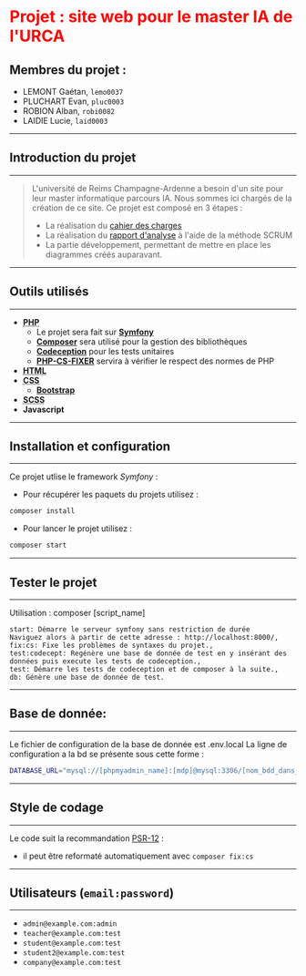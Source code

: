 <h1 style='color:red'>Projet : site web pour le master IA de l'URCA</h1>

## Membres du projet :

- LEMONT Gaétan, `lemo0037`
- PLUCHART Evan, `pluc0003`
- ROBION Alban, `robi0082`
- LAIDIE Lucie, `laid0003`

____

## Introduction du projet

___

> L'université de Reims Champagne-Ardenne a besoin d'un site pour leur master informatique parcours IA. Nous sommes ici chargés de la création de ce site. Ce projet est composé en 3 étapes :
>  - La réalisation du [cahier des charges](https://docs.google.com/document/d/1SNjHnTAs2dZm_Wvjl6REXTSZmRf3SR8BpaIwg26iOUk/edit?usp=sharing "Lien vers le drive du cahier des charges")
>  - La réalisation du [rapport d'analyse](https://docs.google.com/document/d/1bvXWJZBKu2fY5icIPTMaX61Fq6h1UfLQC4F78m-e2SE/edit?usp=sharing "Lien vers le drive du rapport d'analyse") à l'aide de la méthode SCRUM
>  - La partie développement, permettant de mettre en place les diagrammes créés auparavant.
___

## Outils utilisés

____

- <abbr title="Hypertext Preprocessor">**PHP**</abbr>
  - Le projet sera fait sur [**Symfony**](https://symfony.com/download)
  - [**Composer**](https://getcomposer.org/) sera utilisé pour la gestion des bibliothèques
  - [**Codeception**](https://codeception.com/) pour les tests unitaires
  - [**PHP-CS-FIXER**](https://github.com/PHP-CS-Fixer/PHP-CS-Fixer#user-content-editor-integration) servira à vérifier le respect des normes de PHP
- <abbr title="Hyper Text Markup Language">**HTML**</abbr>
- <abbr title="Cascading Style Sheets">**CSS**</abbr>
  - [**Bootstrap**](https://getbootstrap.com/)
- <abbr title="Syntactically Awesome Style Sheet">**SCSS**</abbr>
- **Javascript**
___
## Installation et configuration
___

Ce projet utlise le framework *Symfony* :

- Pour récupérer les paquets du projets utilisez : 
```bash 
composer install
```
- Pour lancer le projet utilisez :
```bash
composer start
```
___
## Tester le projet
___
Utilisation : composer [script_name]

    start: Démarre le serveur symfony sans restriction de durée
    Naviguez alors à partir de cette adresse : http://localhost:8000/,
    fix:cs: Fixe les problèmes de syntaxes du projet.,
    test:codecept: Regénère une base de donnée de test en y insérant des données puis execute les tests de codeception.,
    test: Démarre les tests de codeception et de composer à la suite.,
    db: Génère une base de donnée de test.

___
## Base de donnée:
___

Le fichier de configuration de la base de donnée est .env.local La ligne de configuration a la bd se présente sous cette forme :
```bash 
DATABASE_URL="mysql://[phpmyadmin_name]:[mdp]@mysql:3306/[nom_bdd_dans_phpMyAdmin]?serverVersion=mariadb-[maria-db_version (x.x.x)]"
```
___
## Style de codage
___
Le code suit la recommandation [PSR-12](https://www.php-fig.org/psr/psr-12/) :
- il peut être reformaté automatiquement avec `composer fix:cs`
___
## Utilisateurs (`email:password`)
___

- `admin@example.com:admin`
- `teacher@example.com:test`
- `student@example.com:test`
- `student2@example.com:test`
- `company@example.com:test`